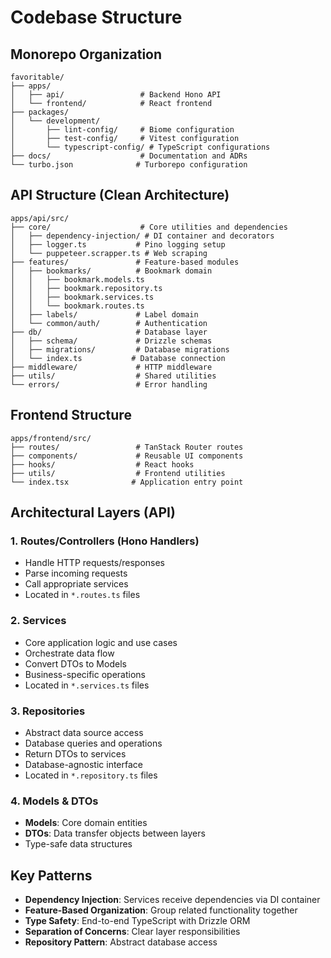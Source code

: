 # Codebase Structure

## Monorepo Organization
```
favoritable/
├── apps/
│   ├── api/                 # Backend Hono API
│   └── frontend/            # React frontend
├── packages/
│   └── development/
│       ├── lint-config/     # Biome configuration
│       ├── test-config/     # Vitest configuration
│       └── typescript-config/ # TypeScript configurations
├── docs/                    # Documentation and ADRs
└── turbo.json              # Turborepo configuration
```

## API Structure (Clean Architecture)
```
apps/api/src/
├── core/                    # Core utilities and dependencies
│   ├── dependency-injection/ # DI container and decorators
│   ├── logger.ts           # Pino logging setup
│   └── puppeteer.scrapper.ts # Web scraping
├── features/               # Feature-based modules
│   ├── bookmarks/          # Bookmark domain
│   │   ├── bookmark.models.ts
│   │   ├── bookmark.repository.ts
│   │   ├── bookmark.services.ts
│   │   └── bookmark.routes.ts
│   ├── labels/             # Label domain
│   └── common/auth/        # Authentication
├── db/                     # Database layer
│   ├── schema/             # Drizzle schemas
│   ├── migrations/         # Database migrations
│   └── index.ts           # Database connection
├── middleware/             # HTTP middleware
├── utils/                  # Shared utilities
└── errors/                 # Error handling
```

## Frontend Structure
```
apps/frontend/src/
├── routes/                 # TanStack Router routes
├── components/             # Reusable UI components
├── hooks/                  # React hooks
├── utils/                  # Frontend utilities
└── index.tsx              # Application entry point
```

## Architectural Layers (API)

### 1. Routes/Controllers (Hono Handlers)
- Handle HTTP requests/responses
- Parse incoming requests
- Call appropriate services
- Located in `*.routes.ts` files

### 2. Services
- Core application logic and use cases
- Orchestrate data flow
- Convert DTOs to Models
- Business-specific operations
- Located in `*.services.ts` files

### 3. Repositories  
- Abstract data source access
- Database queries and operations
- Return DTOs to services
- Database-agnostic interface
- Located in `*.repository.ts` files

### 4. Models & DTOs
- **Models**: Core domain entities
- **DTOs**: Data transfer objects between layers
- Type-safe data structures

## Key Patterns
- **Dependency Injection**: Services receive dependencies via DI container
- **Feature-Based Organization**: Group related functionality together
- **Type Safety**: End-to-end TypeScript with Drizzle ORM
- **Separation of Concerns**: Clear layer responsibilities
- **Repository Pattern**: Abstract database access